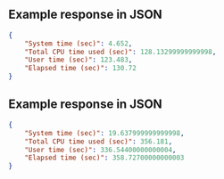 ## Example response in JSON

```json
{
    "System time (sec)": 4.652, 
    "Total CPU time used (sec)": 128.13299999999998, 
    "User time (sec)": 123.483, 
    "Elapsed time (sec)": 130.72
}
```

## Example response in JSON

```json
{
    "System time (sec)": 19.637999999999998, 
    "Total CPU time used (sec)": 356.181, 
    "User time (sec)": 336.54400000000004, 
    "Elapsed time (sec)": 358.72700000000003
}
```

